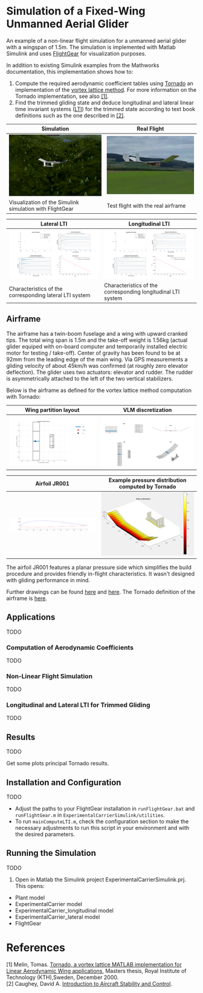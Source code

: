# Simulation of a Fixed-Wing Unmanned Aerial Glider

An example of a non-linear flight simulation for a unmanned aerial glider with a wingspan of 1.5m. The simulation is implemented with Matlab Simulink and uses [FlightGear](http://www.flightgear.org) for visualization purposes. 

In addition to existing Simulink examples from the Mathworks documentation, this implementation shows how to:

1. Compute the required aerodynamic coefficient tables using [Tornado](http://tornado.redhammer.se/) an implementation of the [vortex lattice method](https://en.wikipedia.org/wiki/Vortex_lattice_method). For more information on the Tornado implementation, see also [[1]](#tornado). 
2. Find the trimmed gliding state and deduce longitudinal and lateral linear time invariant systems ([LTI](https://en.wikipedia.org/wiki/Linear_time-invariant_theory)) for the trimmed state according to text book definitions such as the one described in [[2]](#caughey).

Simulation | Real Flight
----------| ------------
<img src="./figures/FlightGear03.png" width="400"> | <img src="./figures/Airframe02.png" width="400">
Visualization of the Simulink simulation with FlightGear | Test flight with the real airframe

Lateral LTI | Longitudinal LTI
-----------|-------------
<img src="./results/mainComputeLTIs/lateral.png" width="400"> | <img src="./results/mainComputeLTIs/longitudinal.png" width="400">
Characteristics of the corresponding lateral LTI system | Characteristics of the corresponding longitudinal LTI system

## Airframe

The airframe has a twin-boom fuselage and a wing with upward cranked tips. The total wing span is 1.5m and the take-off weight is 1.56kg (actual glider equiped with on-board computer and temporarily installed electric motor for testing / take-off). Center of gravity has been found to be at 92mm from the leading edge of the main wing. Via GPS measurements a gliding velocity of about 45km/h was confirmed (at roughly zero elevator deflection). The glider uses two actuators: elevator and rudder. The rudder is asymmetrically attached to the left of the two vertical stabilizers.

Below is the airframe as defined for the vortex lattice method computation with Tornado:

Wing partition layout | VLM discretization
---------|----------
 <img src="./results/mainComputeCoefficients/TornadoAirframe1.png" width="400"> | <img src="./results/mainComputeCoefficients/TornadoAirframe2.png" width="400">

Airfoil JR001 | Example pressure distribution computed by Tornado 
--------------|---------------------
<img src="./airfoil/JR001.png" width="400"> | <img src="./figures/pressure_distribution_visualization_tornado.png" width="400">

The airfoil JR001 features a planar pressure side which simplifies the build procedure and provides friendly in-flight characteristics. It wasn't designed with gliding performance in mind.

Further drawings can be found [here](./Tornado/aircraft/ExperimentalCarrier.svg) and [here](./figures/StabilityAxisReferenceForTrimmedGliding.svg). The Tornado definition of the airframe is [here](./Tornado/aircraft).

## Applications

TODO

### Computation of Aerodynamic Coefficients

TODO

### Non-Linear Flight Simulation

TODO

### Longitudinal and Lateral LTI for Trimmed Gliding

TODO

## Results

TODO

Get some plots principal Tornado results.

## Installation and Configuration

TODO

* Adjust the paths to your FlightGear installation in `runFlightGear.bat` and `runFlightGear.m` in `ExperimentalCarrierSimulink/utilities`.
* To run `mainComputeLTI.m`, check the configuration section to make the necessary adjustments to run this script in your environment and with the desired parameters.

## Running the Simulation

TODO

1. Open in Matlab the Simulink project ExperimentalCarrierSimulink.prj. This opens:
  * Plant model
  * ExperimentalCarrier model
  * ExperimentalCarrier_longitudinal model
  * ExperimentalCarrier_lateral model
  * FlightGear

# References
  
[1] <a name="melin"></a> Melin, Tomas. [Tornado, a vortex lattice MATLAB implementation for Linear Aerodynamic Wing applications](https://www.researchgate.net/profile/Tomas_Melin/publication/238671899_A_Vortex_Lattice_MATLAB_Implementation_for_Linear_Aerodynamic_Wing_Applications/links/0deec5302051604432000000.pdf), Masters thesis, Royal Institute of Technology (KTH),Sweden, December 2000.  
[2] <a name="caughey"></a> Caughey, David A. [Introduction to Aircraft Stability and Control](https://courses.cit.cornell.edu/mae5070/Caughey_2011_04.pdf).  
